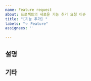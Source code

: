```yaml
---
name: Feature request
about: 프로젝트의 새로운 기능 추가 요청 이슈
title: "[기능 추가] "
labels: "✨ Feature"
assignees: ''

---
```


## 설명

## 기타
